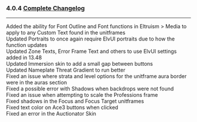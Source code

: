 ### 4.0.4 [Complete Changelog](https://github.com/eltreum0/eltruism/blob/main/Changelog.md)
___
Added the ability for Font Outline and Font functions in Eltruism > Media to apply to any Custom Text found in the unitframes  
Updated Portraits to once again require ElvUI portraits due to how the function updates  
Updated Zone Texts, Error Frame Text and others to use ElvUI settings added in 13.48  
Updated Immersion skin to add a small gap between buttons  
Updated Nameplate Threat Gradient to run better  
Fixed an issue where strata and level options for the unitframe aura border were in the auras section  
Fixed a possible error with Shadows when backdrops were not found  
Fixed an issue when attempting to scale the Professions frame  
Fixed shadows in the Focus and Focus Target unitframes  
Fixed text color on Ace3 buttons when clicked  
Fixed an error in the Auctionator Skin
